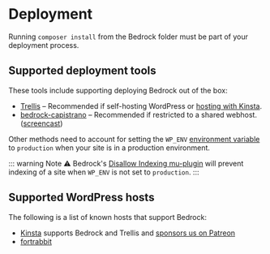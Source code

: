 # Deployment

Running `composer install` from the Bedrock folder must be part of your deployment process.

## Supported deployment tools

These tools include supporting deploying Bedrock out of the box:

- [Trellis](https://roots.io/trellis/) – Recommended if self-hosting WordPress or [hosting with Kinsta](https://kinsta.com/?kaid=OFDHAJIXUDIV).
- [bedrock-capistrano](https://github.com/roots/bedrock-capistrano) – Recommended if restricted to a shared webhost. ([screencast](https://roots.io/screencasts/deploying-wordpress-with-capistrano/))

Other methods need to account for setting the `WP_ENV` [environment variable](environment-variables.md) to `production` when your site is in a production environment.

::: warning Note
:warning: Bedrock's [Disallow Indexing mu-plugin](https://github.com/roots/bedrock/blob/master/web/app/mu-plugins/disallow-indexing.php) will prevent indexing of a site when `WP_ENV` is not set to `production`.
:::

## Supported WordPress hosts

The following is a list of known hosts that support Bedrock:

- [Kinsta](https://roots.io/guides/deploying-to-kinsta-with-trellis/) supports Bedrock and Trellis and [sponsors us on Patreon](https://patreon.com/rootsdev)
- [fortrabbit](https://help.fortrabbit.com/install-wordpress-4-pro#toc-install)
